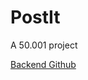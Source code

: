 # PostIt

A 50.001 project

[Backend Github](https://github.com/mihirmohan38/InfoSys1D-backend.git)
